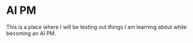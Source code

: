 # AI PM

This is a place where I will be testing out things I am learning about while becoming an AI PM.
